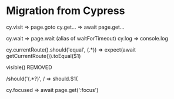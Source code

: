 # Migration from Cypress

cy.visit => page.goto
cy.get… => await page.get…

cy.wait => page.wait (alias of waitForTimeout)
cy.log => console.log

cy\.currentRoute\(\)\.should\('equal', (.*)\) => expect(await getCurrentRoute()).toEqual($1)

visible() REMOVED

/should\('(.*?)', / => should.$1(

cy.focused => await page.get(':focus')
